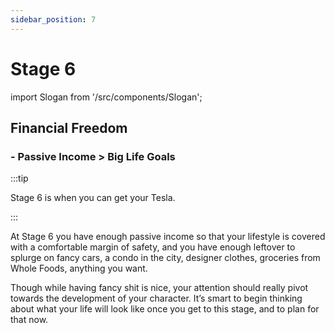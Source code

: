 ```yaml
---
sidebar_position: 7
---
```


# Stage 6

import Slogan from '/src/components/Slogan';

## Financial Freedom

### - Passive Income > Big Life Goals

:::tip

Stage 6 is when you can get your Tesla.

:::

At Stage 6 you have enough passive income so that your lifestyle is covered with a comfortable margin of safety, and you have enough leftover to splurge on fancy cars, a condo in the city, designer clothes, groceries from Whole Foods, anything you want. 

Though while having fancy shit is nice, your attention should really pivot towards the development of your character. It’s smart to begin thinking about what your life will look like once you get to this stage, and to plan for that now.

<Slogan/>